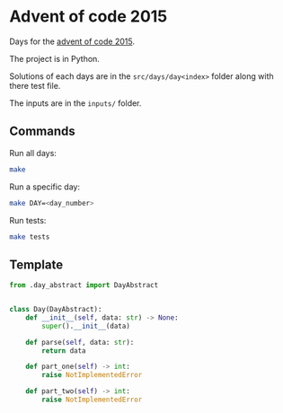 # Advent of code 2015

Days for the [advent of code 2015](https://adventofcode.com/2015).

The project is in Python.

Solutions of each days are in the `src/days/day<index>` folder along with there test file.

The inputs are in the `inputs/` folder.

## Commands

Run all days:

```bash
make
```

Run a specific day:

```bash
make DAY=<day_number>
```

Run tests:

```bash
make tests
```

## Template

```py
from .day_abstract import DayAbstract


class Day(DayAbstract):
    def __init__(self, data: str) -> None:
        super().__init__(data)

    def parse(self, data: str):
        return data

    def part_one(self) -> int:
        raise NotImplementedError

    def part_two(self) -> int:
        raise NotImplementedError
```
